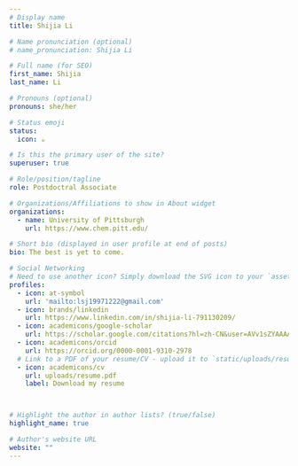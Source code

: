 ```yaml
---
# Display name
title: Shijia Li

# Name pronunciation (optional)
# name_pronunciation: Shijia Li

# Full name (for SEO)
first_name: Shijia
last_name: Li

# Pronouns (optional)
pronouns: she/her

# Status emoji
status:
  icon: ☕️

# Is this the primary user of the site?
superuser: true

# Role/position/tagline
role: Postdoctral Associate

# Organizations/Affiliations to show in About widget
organizations:
  - name: University of Pittsburgh
    url: https://www.chem.pitt.edu/

# Short bio (displayed in user profile at end of posts)
bio: The best is yet to come.

# Social Networking
# Need to use another icon? Simply download the SVG icon to your `assets/media/icons/` folder.
profiles:
  - icon: at-symbol
    url: 'mailto:lsj19971222@gmail.com'
  - icon: brands/linkedin
    url: https://www.linkedin.com/in/shijia-li-791130209/
  - icon: academicons/google-scholar
    url: https://scholar.google.com/citations?hl=zh-CN&user=AVv1sZYAAAAJ&view_op=list_works&gmla=AH8HC4zZU7JysbTiGF5iH3_wcsuTW-ElzW5o2uiRhucliNwW1lBIQeyZgFOwFqZ05mdmcEpRtNg4zNqnkf2v8x2YW8kkRV7flkZfljY3wJtBTFyw2RM
  - icon: academicons/orcid
    url: https://orcid.org/0000-0001-9310-2978
  # Link to a PDF of your resume/CV - upload it to `static/uploads/resume.pdf`
  - icon: academicons/cv
    url: uploads/resume.pdf
    label: Download my resume



# Highlight the author in author lists? (true/false)
highlight_name: true

# Author's website URL
website: ""
---
```


